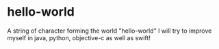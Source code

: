 # hello-world
A string of character forming the world "hello-world"
I will try to improve myself in java, python, objective-c as well as swift! 
